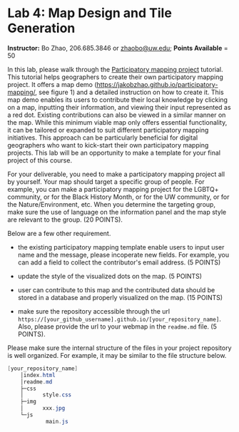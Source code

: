 # Lab 4: Map Design and Tile Generation

**Instructor:** Bo Zhao, 206.685.3846 or zhaobo@uw.edu; **Points Available** = 50

In this lab, please walk through the [Participatory mapping project](https://github.com/jakobzhao/participatory-mapping) tutorial. This tutorial helps geographers to create their own participatory mapping project. It offers a map demo (https://jakobzhao.github.io/participatory-mapping/, see figure 1) and a detailed instruction on how to create it. This map demo enables its users to contribute their local knowledge by clicking on a map, inputting their information, and viewing their input represented as a red dot. Existing contributions can also be viewed in a similar manner on the map. While this minimum viable map only offers essential functionality, it can be tailored or expanded to suit different participatory mapping initiatives. This approach can be particularly beneficial for digital geographers who want to kick-start their own participatory mapping projects. This lab will be an opportunity to make a template for your final project of this course.

For your deliverable, you need to make a participatory mapping project all by yourself. Your map should target a specific group of people. For example, you can make a participatory mapping project for the LGBTQ+ community, or for the Black History Month, or for the UW community, or for the Nature/Environment, etc. When you determine the targeting group, make sure the use of language on the information panel and the map style are relevant to the group. (20 POINTS).

 Below are a few other requirement.
   
   - the existing participatory mapping template enable users to input user name and the message, please incoperate new fields. For example, you can add a field to collect the contributor's email address. (5 POINTS)

   - update the style of the visualized dots on the map. (5 POINTS)
   - user can contribute to this map and the contributed data should be stored in a database and properly visualized on the map. (15 POINTS)
   - make sure the repository accessible through the url `https://[your_github_username].github.io/[your_repository_name]`. Also, please provide the url to your webmap in the `readme.md` file. (5 POINTS).

Please make sure the internal structure of the files in your project repository is well organized. For example, it may be similar to the file structure below.

```powershell
[your_repository_name]
    │index.html
    │readme.md
    ├─css
    │      style.css
    ├─img
    │      xxx.jpg
    └─js
            main.js
```